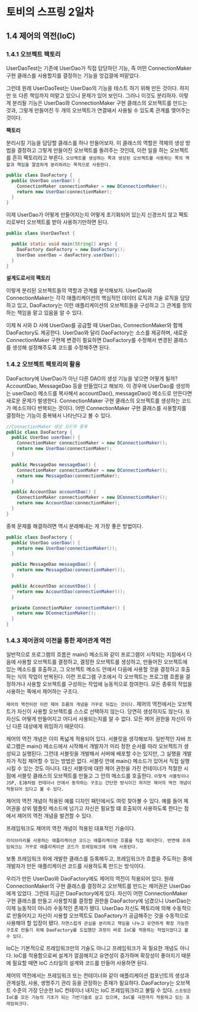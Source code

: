 # 토비의 스프링 2일차

## 1.4 제어의 역전(IoC)

### 1.4.1 오브젝트 팩토리

UserDaoTest는 기존에 UserDao가 직접 담당하던 기능, 즉 어떤 ConnectionMaker 구현 클래스를 사용할지를 결정하는 기능을 엉겁결에 떠맡았다.

그런데 원래 UserDaoTest는 UserDao의 기능을 테스트 하기 위해 만든 것이다. 하지만 또 다른 책임까지 떠맡고 있으니 문제가 있어 보인다. 그러니 이것도 분리하자. 이렇게 분리될 기능은 UserDao와 ConnectionMaker 구현 클래스의 오브젝트를 만드는 것과, 그렇게 만들어진 두 개의 오브젝트가 연결돼서 사용될 수 있도록 관계를 맺어주는 것이다.

**팩토리**

분리시킬 기능을 담당할 클래스를 하나 만들어보자. 이 클래스의 역할은 객체의 생성 방법을 결정하고 그렇게 만들어진 오브젝트를 돌려주는 것인데, 이런 일을 하는 오브젝트를 흔히 팩토리라고 부른다. `오브젝트를 생성하는 쪽과 생성된 오브젝트를 사용하는 쪽의 역할과 책임을 깔끔하게 분리하려는 목적으로 사용한다.`

```java
public class DaoFactory {
  public UserDao userDao() {
    ConnectionMaker connectionMaker = new DConnectionMaker();
    return new UserDao(connectionMaker);
  }
}
```

이제 UserDao가 어떻게 만들어지는지 어떻게 초기화되어 있는지 신경쓰지 않고 팩토리로부터 오브젝트를 받아 사용하기만하면 된다.

```java
public class UserDaoTest {

  public static void main(String[] args) {
    DaoFactory daoFactory = new DaoFactory();
    UserDao userDao = daoFactory.userDao();
  }
}
```

**설계도로서의 팩토리**

이렇게 분리된 오브젝트들의 역할과 관계를 분석해보자. UserDao와 ConnectionMaker는 각각 애플리케이션의 핵심적인 데이터 로직과 기술 로직을 담당하고 있고, DaoFactory는 이런 애플리케이션의 오브젝트들을 구성하고 그 관계를 정의하는 책임을 맡고 있음을 알 수 있다.

이제 N 사와 D 사에 UserDao를 공급할 때 UserDao, ConnectionMaker와 함께 DaoFactory도 제공한다. UserDao와 달리 DaoFactory는 소스를 제공하며, 새로운 ConnectionMaker 구현체 변경이 필요하면 DaoFactory를 수정해서 변경된 클래스를 생성해 설정해주도록 코드를 수정해주면 된다.

### 1.4.2 오브젝트 팩토리의 활용

DaoFactory에 UserDao가 아닌 다른 DAO의 생성 기능을 넣으면 어떻게 될까? AccountDao, MessageDao 등을 만들었다고 해보자. 이 경우에 UserDao를 생성하는 userDao() 메소드를 복사해서 accountDao(), messageDao() 메소드로 만든다면 새로운 문제가 발생한다. ConnectionMaker 구현 클래스의 오브젝트를 생성하는 코드가 메소드마다 반복되는 것이다. 어떤 ConnectionMaker 구현 클래스를 사용할지를 결정하는 기능이 중복돼서 나타난다고 볼 수 있다.

```java
//ConnectionMaker 생성 코드의 중복
public class DaoFactory {
  public UserDao userDao() {
    ConnectionMaker connectionMaker = new DConnectionMaker();
    return new UserDao(connectionMaker);
  }

  public MessageDao messageDao() {
    ConnectionMaker connectionMaker = new DConnectionMaker();
    return new MessageDao(connectionMaker);
  }

  public AccountDao accountDao() {
    ConnectionMaker connectionMaker = new DConnectionMaker();
    return new AccountDao(connectionMaker);
  }
}
```

중복 문제를 해결하려면 역시 분래해내는 게 가장 좋은 방법이다. 

```java
public class DaoFactory {
  public UserDao userDao() {
    return new UserDao(connectionMaker());
  }

  public MessageDao messageDao() {
    return new MessageDao(connectionMaker());
  }

  public AccountDao accountDao() {
    return new AccountDao(connectionMaker());
  }

  private ConnectionMaker connectionMaker() {
    return new DConnectionMaker();
  }
}
```

### 1.4.3 제어권의 이전을 통한 제어관계 역전

일반적으로 프로그램의 흐름은 main() 메소드와 같이 프로그램이 시작되는 지점에서 다음에 사용할 오브젝트를 결정하고, 결정한 오브젝트를 생성하고, 만들어진 오브젝트에 있는 메소드를 호출하고, 그 오브젝트 메소드 안에서 다음에 사용할 것을 결정하고 호출하는 식의 작업이 반복된다. 이런 프로그램 구조에서 각 오브젝트는 프로그램 흐름을 결정하거나 사용할 오브젝트를 구성하는 작업에 능동적으로 참여한다. 모든 종류의 작업을 사용하는 쪽에서 제어하는 구조다.

`제어의 역전이란 이런 제어 흐름의 개념을 거꾸로 뒤집는 것이다.` 제어의 역전에서는 오브젝트가 자신이 사용할 오브젝트를 스스로 선택하지 않는다. 당연히 생성하지도 않는다. 또 자신도 어떻게 만들어지고 어디서 사용되는지를 알 수 없다. 모든 제어 권한을 자신이 아닌 다른 대상에게 위임하기 때문이다.

제어의 역전 개념은 이미 폭넓게 적용되어 있다. 서블릿을 생각해보자. 일반적인 자바 프로그램은 main() 메소드에서 시작해서 개발자가 미리 정한 순서를 따라 오브젝트가 생성되고 실행된다. 그런데 서블릿을 개발해서 서버에 배포할 수는 있지만, 그 실행을 개발자가 직접 제어할 수 있는 방법은 없다. 서블릿 안에 main() 메소드가 있어서 직접 실행시킬 수 있는 것도 아니다. 대신 서블릿에 대한 제어 권한을 가진 컨테이너가 적절한 시점에 서블릿 클래스의 오브젝트를 만들고 그 안의 메소드를 호출한다. `이렇게 서블릿이나 JSP, EJB처럼 컨테이너 안에서 동작하는 구조는 간단한 방식이긴 하지만 제어의 역전 개념이 적용되어 있다고 볼 수 있다.`

제어의 역전 개념이 적용된 예를 디자인 패턴에서도 여럿 찾아볼 수 있다. 예를 들어 제어권을 상위 템플릿 메소드에 넘기고 자신은 필요할 떄 호출되어 사용하도록 한다는 점에서 제어의 역전 개념을 발견할 수 있다. 

프레임워크도 제어의 역전 개념이 적용된 대표적인 기술이다. 

`라이브러리를 사용하는 애플리케이션 코드는 애플리케이션 흐름을 직접 제어한다. 반면에 프레임워크는 거꾸로 애플리케이션 코드가 프레임워크에 의해 사용된다.` 

보통 프레임워크 위에 개발한 클래스를 등록해두고, 프레임워크가 흐름을 주도하는 중에 개발자가 만든 애플리케이션 코드를 사용하도록 만드는 방식이다.

우리가 만든 UserDao와 DaoFactory에도 제어의 역전이 적용되어 있다. 원래 ConnectionMaker의 구현 클래스를 결정하고 오브젝트를 만드는 제어권은 UserDao에게 있었다. 그런데 지금은 DaoFactory에게 있다. 자신이 어떤 ConnectionMaker 구현 클래스를 만들고 사용할지를 결정할 권한을 DaoFactory에 넘겼으니 UserDao는 이제 능동적이 아니라 수동적인 존재가 됐다. UserDao 자신도 팩토리에 의해 수동적으로 만들어지고 자신이 사용할 오브젝트도 DaoFactory가 공급해주는 것을 수동적으로 사용해야 할 입장이 됐다. `자연스럽게 관심을 분리하고 책임을 나누고 유연하게 확장 가능한 구조로 만들기 위해 DaoFactory를 도입했던 과정이 바로 IoC를 적용하는 작업이었다고 볼 수 있다.`

IoC는 기본적으로 프레임워크만의 기술도 아니고 프레임워크가 꼭 필요한 개념도 아니다. IoC를 적용함으로써 설계가 깔끔해지고 유연성이 증가하며 확장성이 좋아지기 때문에 필요할 때면 IoC 스타일의 설계와 코드를 만들어 사용하면 된다.

제어의 역전에서는 프레임워크 또는 컨테이너와 같이 애플리케이션 컴포넌트의 생성과 관계설정, 사용, 생명주기 관리 등을 관장하는 존재가 필요하다. DaoFactory는 오브젝트 수준의 가장 단순한 IoC 컨테이너 내지는 IoC 프레임워크라고 불릴 수 있다. `스프링은 IoC를 모든 기능의 기초가 되는 기반기술로 삼고 있으며, IoC를 극한까지 적용하고 있는 프레임워크다.`